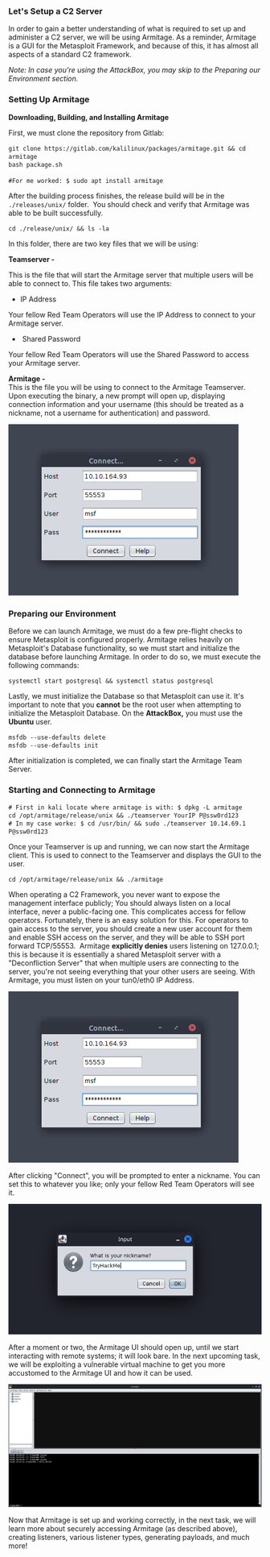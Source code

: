 ### Let's Setup a C2 Server

In order to gain a better understanding of what is required to set up and administer a C2 server, we will be using Armitage. As a reminder, Armitage is a GUI for the Metasploit Framework, and because of this, it has almost all aspects of a standard C2 framework.

_Note: In case you're using the AttackBox, you may skip to the Preparing our Environment section._

### Setting Up Armitage

**Downloading, Building, and Installing Armitage**

First, we must clone the repository from Gitlab:

````shell
git clone https://gitlab.com/kalilinux/packages/armitage.git && cd armitage
bash package.sh

#For me worked: $ sudo apt install armitage
````

After the building process finishes, the release build will be in the `./releases/unix/` folder.  You should check and verify that Armitage was able to be built successfully.

````shell
cd ./release/unix/ && ls -la
````

In this folder, there are two key files that we will be using:

**Teamserver -**

This is the file that will start the Armitage server that multiple users will be able to connect to. This file takes two arguments:

- IP Address

Your fellow Red Team Operators will use the IP Address to connect to your Armitage server.  

-  Shared Password

Your fellow Red Team Operators will use the Shared Password to access your Armitage server.  

**Armitage -**  
This is the file you will be using to connect to the Armitage Teamserver. Upon executing the binary, a new prompt will open up, displaying connection information and your username (this should be treated as a nickname, not a username for authentication) and password.

![](./img/Pasted%20image%2020240125180412.png)

### Preparing our Environment

Before we can launch Armitage, we must do a few pre-flight checks to ensure Metasploit is configured properly. Armitage relies heavily on Metasploit's Database functionality, so we must start and initialize the database before launching Armitage. In order to do so, we must execute the following commands:

````shell
systemctl start postgresql && systemctl status postgresql
````

Lastly, we must initialize the Database so that Metasploit can use it. It's important to note that you **cannot** be the root user when attempting to initialize the Metasploit Database. On the **AttackBox,** you must use the **Ubuntu** user.

````shell
msfdb --use-defaults delete
msfdb --use-defaults init
````

After initialization is completed, we can finally start the Armitage Team Server. 

### Starting and Connecting to Armitage

````shell
# First in kali locate where armitage is with: $ dpkg -L armitage
cd /opt/armitage/release/unix && ./teamserver YourIP P@ssw0rd123
# In my case worke: $ cd /usr/bin/ && sudo ./teamserver 10.14.69.1 P@ssw0rd123

````

Once your Teamserver is up and running, we can now start the Armitage client. This is used to connect to the Teamserver and displays the GUI to the user.

````shell
cd /opt/armitage/release/unix && ./armitage
````

When operating a C2 Framework, you never want to expose the management interface publicly; You should always listen on a local interface, never a public-facing one. This complicates access for fellow operators. Fortunately, there is an easy solution for this. For operators to gain access to the server, you should create a new user account for them and enable SSH access on the server, and they will be able to SSH port forward TCP/55553.  Armitage **explicitly denies** users listening on 127.0.0.1; this is because it is essentially a shared Metasploit server with a "Deconfliction Server" that when multiple users are connecting to the server, you're not seeing everything that your other users are seeing. With Armitage, you must listen on your tun0/eth0 IP Address.

![](./img/Pasted%20image%2020240125180610.png)

After clicking "Connect", you will be prompted to enter a nickname. You can set this to whatever you like; only your fellow Red Team Operators will see it.

![](./img/Pasted%20image%2020240125180626.png)

After a moment or two, the Armitage UI should open up, until we start interacting with remote systems; it will look bare. In the next upcoming task, we will be exploiting a vulnerable virtual machine to get you more accustomed to the Armitage UI and how it can be used.

![](./img/Pasted%20image%2020240125180642.png)

Now that Armitage is set up and working correctly, in the next task, we will learn more about securely accessing Armitage (as described above), creating listeners, various listener types, generating payloads, and much more!

